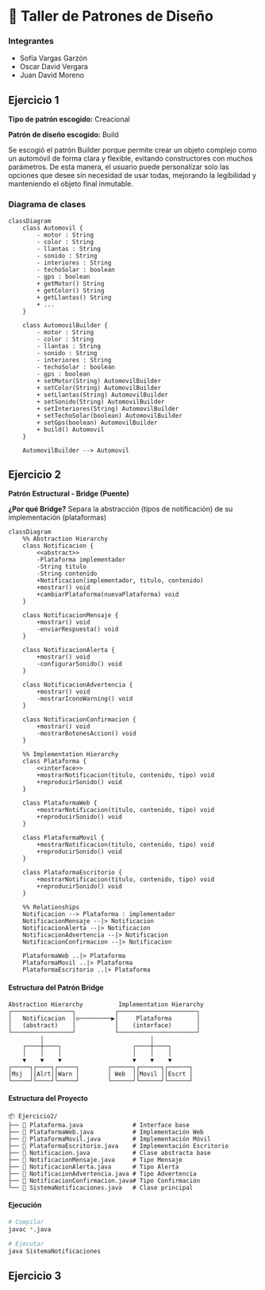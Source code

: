 # 📘 Taller de Patrones de Diseño

### Integrantes
- Sofía Vargas Garzón
- Oscar David Vergara
- Juan David Moreno

## Ejercicio 1

**Tipo de patrón escogido:** Creacional

**Patrón de diseño escogido:** Build

Se escogió el patrón Builder porque permite crear un objeto complejo como un automóvil de forma clara y flexible, evitando constructores con muchos parámetros. De esta manera, el usuario puede personalizar solo las opciones que desee sin necesidad de usar todas, mejorando la legibilidad y manteniendo el objeto final inmutable.

### Diagrama de clases

```mermaid
classDiagram
    class Automovil {
        - motor : String
        - color : String
        - llantas : String
        - sonido : String
        - interiores : String
        - techoSolar : boolean
        - gps : boolean
        + getMotor() String
        + getColor() String
        + getLlantas() String
        + ...
    }

    class AutomovilBuilder {
        - motor : String
        - color : String
        - llantas : String
        - sonido : String
        - interiores : String
        - techoSolar : boolean
        - gps : boolean
        + setMotor(String) AutomovilBuilder
        + setColor(String) AutomovilBuilder
        + setLlantas(String) AutomovilBuilder
        + setSonido(String) AutomovilBuilder
        + setInteriores(String) AutomovilBuilder
        + setTechoSolar(boolean) AutomovilBuilder
        + setGps(boolean) AutomovilBuilder
        + build() Automovil
    }

    AutomovilBuilder --> Automovil
```

## Ejercicio 2

**Patrón Estructural - Bridge (Puente)**

**¿Por qué Bridge?**
Separa la abstracción (tipos de notificación) de su implementación (plataformas)

```mermaid
classDiagram
    %% Abstraction Hierarchy
    class Notificacion {
        <<abstract>>
        -Plataforma implementador
        -String titulo
        -String contenido
        +Notificacion(implementador, titulo, contenido)
        +mostrar() void
        +cambiarPlataforma(nuevaPlataforma) void
    }
    
    class NotificacionMensaje {
        +mostrar() void
        -enviarRespuesta() void
    }
    
    class NotificacionAlerta {
        +mostrar() void
        -configurarSonido() void
    }
    
    class NotificacionAdvertencia {
        +mostrar() void
        -mostrarIconoWarning() void
    }
    
    class NotificacionConfirmacion {
        +mostrar() void
        -mostrarBotonesAccion() void
    }
    
    %% Implementation Hierarchy
    class Plataforma {
        <<interface>>
        +mostrarNotificacion(titulo, contenido, tipo) void
        +reproducirSonido() void
    }
    
    class PlataformaWeb {
        +mostrarNotificacion(titulo, contenido, tipo) void
        +reproducirSonido() void
    }
    
    class PlataformaMovil {
        +mostrarNotificacion(titulo, contenido, tipo) void
        +reproducirSonido() void
    }
    
    class PlataformaEscritorio {
        +mostrarNotificacion(titulo, contenido, tipo) void
        +reproducirSonido() void
    }
    
    %% Relationships
    Notificacion --> Plataforma : implementador
    NotificacionMensaje --|> Notificacion
    NotificacionAlerta --|> Notificacion
    NotificacionAdvertencia --|> Notificacion
    NotificacionConfirmacion --|> Notificacion
    
    PlataformaWeb ..|> Plataforma
    PlataformaMovil ..|> Plataforma
    PlataformaEscritorio ..|> Plataforma
```

#### Estructura del Patrón Bridge

```
Abstraction Hierarchy          Implementation Hierarchy
┌─────────────────┐           ┌──────────────────────┐
│   Notificacion  │◇─────────▶│     Plataforma       │
│   (abstract)    │           │    (interface)       │
└─────────────────┘           └──────────────────────┘
         │                              │
    ┌────┼────┐                    ┌────┼────┐
    │    │    │                    │    │    │
    ▼    ▼    ▼                    ▼    ▼    ▼
┌─────┐┌────┐┌─────┐        ┌──────┐┌──────┐┌──────┐
│Msj  ││Alrt││Warn │        │ Web  ││Movil ││Escrt │
└─────┘└────┘└─────┘        └──────┘└──────┘└──────┘
```

#### Estructura del Proyecto

```
📦 Ejercicio2/
├── 📄 Plataforma.java              # Interface base
├── 📄 PlataformaWeb.java           # Implementación Web
├── 📄 PlataformaMovil.java         # Implementación Móvil  
├── 📄 PlataformaEscritorio.java    # Implementación Escritorio
├── 📄 Notificacion.java            # Clase abstracta base
├── 📄 NotificacionMensaje.java     # Tipo Mensaje
├── 📄 NotificacionAlerta.java      # Tipo Alerta
├── 📄 NotificacionAdvertencia.java # Tipo Advertencia
├── 📄 NotificacionConfirmacion.java# Tipo Confirmación
└── 📄 SistemaNotificaciones.java   # Clase principal
```

#### Ejecución

```bash
# Compilar
javac *.java

# Ejecutar
java SistemaNotificaciones
```


## Ejercicio 3

